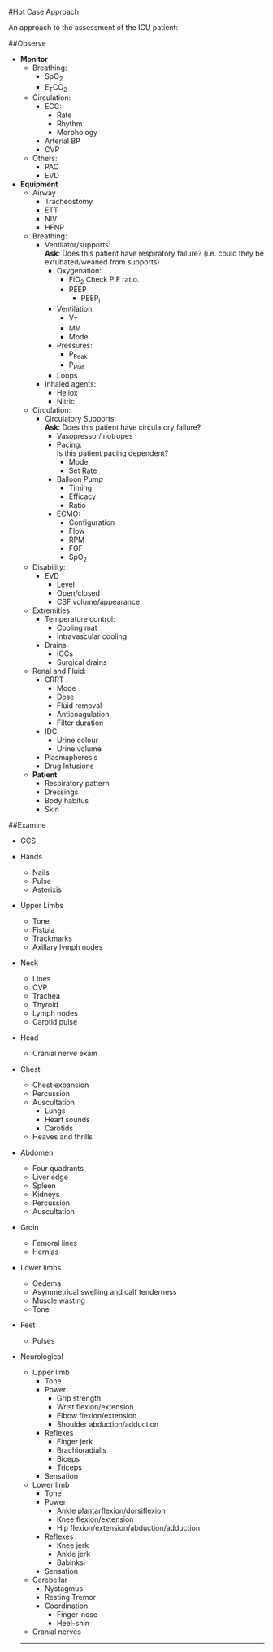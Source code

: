 #Hot Case Approach

An approach to the assessment of the ICU patient:

##Observe
* **Monitor**
    * Breathing:
        * SpO<sub>2</sub>
        * E<sub>T</sub>CO<sub>2</sub>
    * Circulation:
        * ECG:
            * Rate
            * Rhythm
            * Morphology
        * Arterial BP
        * CVP
    * Others:
        * PAC
        * EVD <br>
* **Equipment**
    * Airway
        * Tracheostomy
        * ETT
        * NIV
        * HFNP
    * Breathing:
        * Ventilator/supports:  
        **Ask**: Does this patient have respiratory failure? (i.e. could they be extubated/weaned from supports)
            * Oxygenation:
                * FiO<sub>2</sub>
                Check P:F ratio.
                * PEEP
                    * PEEP<sub>i</sub>
            * Ventilation:
                * V<sub>T</sub>
                * MV
                * Mode
            * Pressures:
                * P<sub>Peak</sub>
                * P<sub>Plat</sub>
            * Loops
        * Inhaled agents:
            * Heliox
            * Nitric
    * Circulation:
        * Circulatory Supports:  
        **Ask**: Does this patient have circulatory failure?
            * Vasopressor/inotropes
            * Pacing:  
            Is this patient pacing dependent?
                * Mode
                * Set Rate
            * Balloon Pump
                * Timing
                * Efficacy
                * Ratio
            * ECMO:
                * Configuration
                * Flow
                * RPM
                * FGF
                * SpO<sub>2</sub>
    * Disability:
        * EVD
            * Level
            * Open/closed
            * CSF volume/appearance
    * Extremities:
        * Temperature control:
            * Cooling mat
            * Intravascular cooling
        * Drains
            * ICCs
            * Surgical drains
    * Renal and Fluid:
        * CRRT
            * Mode
            * Dose
            * Fluid removal
            * Anticoagulation
            * Filter duration
        * IDC
            * Urine colour
            * Urine volume
        * Plasmapheresis
        * Drug Infusions
    * **Patient**
        * Respiratory pattern
        * Dressings
        * Body habitus
        * Skin



##Examine
* GCS
* Hands
    * Nails
    * Pulse
    * Asterixis
* Upper Limbs
    * Tone
    * Fistula
    * Trackmarks
    * Axillary lymph nodes
* Neck
    * Lines
    * CVP
    * Trachea
    * Thyroid
    * Lymph nodes
    * Carotid pulse
* Head
    * Cranial nerve exam
* Chest
    * Chest expansion
    * Percussion
    * Auscultation
        * Lungs
        * Heart sounds
        * Carotids
    * Heaves and thrills
* Abdomen
    * Four quadrants
    * Liver edge
    * Spleen
    * Kidneys
    * Percussion
    * Auscultation
* Groin
    * Femoral lines
    * Hernias
* Lower limbs
    * Oedema
    * Asymmetrical swelling and calf tenderness
    * Muscle wasting
    * Tone
* Feet
    * Pulses
* Neurological
    * Upper limb
        * Tone
        * Power
            * Grip strength
            * Wrist flexion/extension
            * Elbow flexion/extension
            * Shoulder abduction/adduction
        * Reflexes
            * Finger jerk
            * Brachioradialis
            * Biceps
            * Triceps
        * Sensation
    * Lower limb
        * Tone
        * Power
            * Ankle plantarflexion/dorsiflexion
            * Knee flexion/extension
            * Hip flexion/extension/abduction/adduction
        * Reflexes
            * Knee jerk
            * Ankle jerk
            * Babinksi
        * Sensation
    * Cerebellar
        * Nystagmus
        * Resting Tremor
        * Coordination
            * Finger-nose
            * Heel-shin
    * Cranial nerves

    ---
